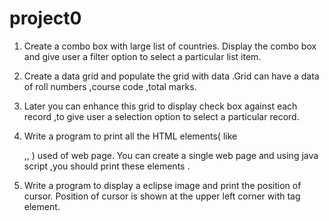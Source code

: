 # project0
1. Create a combo box with large list of countries. Display the combo box and give user a filter option to select a
particular list item.

2. Create a data grid and populate the grid with data .Grid can have a data of roll
numbers ,course code ,total marks.

3. Later you can enhance this grid to display check box against each record ,to give user
a selection option to select a particular record.

4. Write a program to print all the HTML elements( like <p> ,<html>,<body> ) used of
web page. You can create a single web page and using java script ,you should print
these elements .

5. Write a program to display a eclipse image and print the position of cursor. Position of cursor is shown at the upper left corner with tag element.


